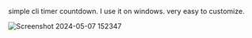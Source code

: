 
simple cli timer countdown. I use it on windows. very easy to customize. 


![Screenshot 2024-05-07 152347](https://github.com/ChessLogical/StarterPack1/assets/169053333/ca81017e-ade4-4b53-84e6-16d3154857ce)

